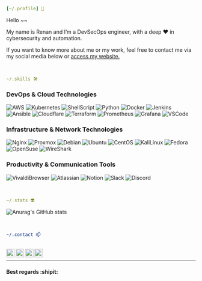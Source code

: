 
```yml
[~/.profile] 👾
```

Hello ~~

My name is Renan and I’m a DevSecOps engineer, with a deep :heart: in cybersecurity and automation.

If you want to know more about me or my work, feel free to contact me via my social media below or [access my website.](https://rtm.codes)


<br />

```yaml
~/.skills 🛠️
```

### DevOps & Cloud Technologies
<p>
    <img alt="AWS" src="https://img.shields.io/badge/-AWS-FB542B?style=flat&logo=amazon&logoColor=white" />
  <img alt="Kubernetes" src="https://img.shields.io/badge/-Kubernetes-326CE5?style=flat&logo=kubernetes&logoColor=white" />
  <img alt="ShellScript" src="https://img.shields.io/badge/-ShellScript-009639?style=flat&logo=linux&logoColor=white" />
  <img alt="Python" src="https://img.shields.io/badge/-Python-3776AB?style=flat&logo=python&logoColor=white" /> 
  <img alt="Docker" src="https://img.shields.io/badge/-Docker-2496ED?style=flat&logo=docker&logoColor=white" />
  <img alt="Jenkins" src="https://img.shields.io/badge/-Jenkins-557C94?style=flat&logo=jenkins&logoColor=white" />
  <img alt="Ansible" src="https://img.shields.io/badge/-Ansible-EE0000?style=flat&logo=ansible&logoColor=white" />
  <img alt="Cloudflare" src="https://img.shields.io/badge/-Cloudflare-F38020?style=flat&logo=cloudflare&logoColor=white" /> 
  <img alt="Terraform" src="https://img.shields.io/badge/-Terraform-7B42BC?style=flat&logo=terraform&logoColor=white" />
  <img alt="Prometheus" src="https://img.shields.io/badge/-Prometheus-E6522C?style=flat&logo=prometheus&logoColor=white" />
  <img alt="Grafana" src="https://img.shields.io/badge/-Grafana-F46800?style=flat&logo=grafana&logoColor=white" />
  <img alt="VSCode" src="https://img.shields.io/badge/-VSCode-007ACC?style=flat&logo=visual-studio-code&logoColor=white" /> 
</p>

### Infrastructure & Network Technologies
<p>
  <img alt="Nginx" src="https://img.shields.io/badge/-Nginx-009639?style=flat&logo=nginx&logoColor=white" />
  <img alt="Proxmox" src="https://img.shields.io/badge/-Proxmox-E57000?style=flat&logo=proxmox&logoColor=white" /> 
  <img alt="Debian" src="https://img.shields.io/badge/-Debian-4A154B?style=flat&logo=debian&logoColor=white" /> 
  <img alt="Ubuntu" src="https://img.shields.io/badge/-Ubuntu-E95420?style=flat&logo=ubuntu&logoColor=white" /> 
  <img alt="CentOS" src="https://img.shields.io/badge/-CentOS-262577?style=flat&logo=centos&logoColor=white" /> 
  <img alt="KaliLinux" src="https://img.shields.io/badge/-KaliLinux-557C94?style=flat&logo=kali-linux&logoColor=white" />
  <img alt="Fedora" src="https://img.shields.io/badge/-Fedora-0B57A4?style=flat&logo=Fedora&logoColor=white" />
  <img alt="OpenSuse" src="https://img.shields.io/badge/-OpenSuse-009639?style=flat&logo=suse&logoColor=green" />
  <img alt="WireShark" src="https://img.shields.io/badge/-WireShark-1679A7?style=flat&logo=wireshark&logoColor=white" /> 
</p>

### Productivity & Communication Tools
<p>
  <img alt="VivaldiBrowser" src="https://img.shields.io/badge/-VivaldiBrowser-EE0000?style=flat&logo=vivaldi&logoColor=white" /> 
  <img alt="Atlassian" src="https://img.shields.io/badge/-Atlassian-262577?style=flat&logo=atlassian&logoColor=white" /> 
  <img alt="Notion" src="https://img.shields.io/badge/-Notion-000?style=flat&logo=notion&logoColor=white" />
  <img alt="Slack" src="https://img.shields.io/badge/-Slack-4A154B?style=flat&logo=slack&logoColor=white" /> 
  <img alt="Discord" src="https://img.shields.io/badge/-Discord-5865F2?style=flat&logo=discord&logoColor=white" />
</p>

<br />

```yaml
~/.stats 👽
```

![Anurag's GitHub stats](https://github-readme-stats.vercel.app/api?username=renantmagalhaes&show_icons=true&theme=tokyonight)

<br />

```yaml
~/.contact 📫                                                                                                                                        :
```

<br/>
<a href="mailto:renan@rtm.codes">
  <img align="left" alt="Gmail" width="22px" src="https://upload.wikimedia.org/wikipedia/commons/7/7e/Gmail_icon_(2020).svg" />
</a>
<a href="https://twitter.com/renanTM90">
  <img align="left" alt="RenanTM| Twitter" width="22px" src="https://upload.wikimedia.org/wikipedia/de/9/9f/Twitter_bird_logo_2012.svg" />
</a>
<a href="https://www.linkedin.com/in/renantmagalhaes/">
  <img align="left" alt="Linkedin" width="22px" src="https://upload.wikimedia.org/wikipedia/commons/c/ca/LinkedIn_logo_initials.png" />
</a>
<a href="https://t.me/renantmagalhaes">
  <img align="left" alt="Telegram" width="22px" src="https://upload.wikimedia.org/wikipedia/commons/8/82/Telegram_logo.svg" />
</a>
<br />

*************

#### Best regards :shipit:

<!--
### - Languages and Tools...

<p align="center">

<!-- For more icons please follow  https://github.com/MikeCodesDotNET/ColoredBadges 

<img src="https://raw.githubusercontent.com/renantmagalhaes/renantmagalhaes/master/svg/dev/languages/js.svg" alt="js" style="vertical-align:top; margin:4px"><img src="https://raw.githubusercontent.com/renantmagalhaes/renantmagalhaes/master/svg/dev/languages/python.svg" alt="python" style="vertical-align:top; margin:4px"><img src="https://raw.githubusercontent.com/renantmagalhaes/renantmagalhaes/master/svg/dev/frameworks/react.svg" alt="react" style="vertical-align:top; margin:4px"><img src="https://raw.githubusercontent.com/renantmagalhaes/renantmagalhaes/master/svg/dev/frameworks/vue.svg" alt="vue" style="vertical-align:top; margin:4px"><img src="https://raw.githubusercontent.com/renantmagalhaes/renantmagalhaes/master/svg/dev/misc/chrome.svg" alt="chrome" style="vertical-align:top; margin:4px"><img src="https://raw.githubusercontent.com/renantmagalhaes/renantmagalhaes/master/svg/dev/misc/cloud.svg" alt="cloud" style="vertical-align:top; margin:4px"><img src="https://raw.githubusercontent.com/renantmagalhaes/renantmagalhaes/master/svg/dev/misc/datascience.svg" alt="datascience" style="vertical-align:top; margin:4px"><img src="https://raw.githubusercontent.com/renantmagalhaes/renantmagalhaes/master/svg/dev/services/aws.svg" alt="aws" style="vertical-align:top; margin:4px"><img src="https://raw.githubusercontent.com/renantmagalhaes/renantmagalhaes/master/svg/dev/services/npm.svg" alt="npm" style="vertical-align:top; margin:4px"><img src="https://raw.githubusercontent.com/renantmagalhaes/renantmagalhaes/master/svg/dev/services/gcp.svg" alt="gcp" style="vertical-align:top; margin:4px"><img src="https://raw.githubusercontent.com/renantmagalhaes/renantmagalhaes/master/svg/dev/tools/bash.svg" alt="bash" style="vertical-align:top; margin:4px"><img src="https://raw.githubusercontent.com/renantmagalhaes/renantmagalhaes/master/svg/dev/tools/visualstudio_code.svg" alt="vscode" style="vertical-align:top; margin:4px">

</p>


***********************************
-->



<!--
**renantmagalhaes/renantmagalhaes** is a ✨ _special_ ✨ repository because its `README.md` (this file) appears on your GitHub profile.

Here are some ideas to get you started:

- 🔭 I’m currently working on ...
- 🌱 I’m currently learning ...
- 👯 I’m looking to collaborate on ...
- 🤔 I’m looking for help with ...
- 💬 Ask me about ...
- 📫 How to reach me: ...
- 😄 Pronouns: ...
- ⚡ 🛠️  Fun fact: ...
-->
